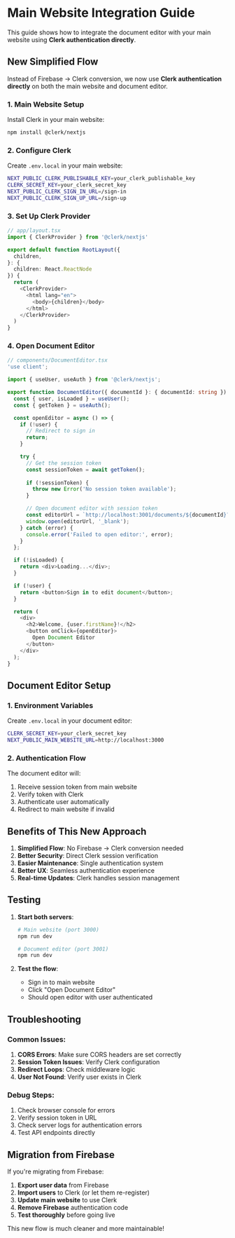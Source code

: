# Main Website Integration Guide

This guide shows how to integrate the document editor with your main website using **Clerk authentication directly**.

## New Simplified Flow

Instead of Firebase → Clerk conversion, we now use **Clerk authentication directly** on both the main website and document editor.

### 1. Main Website Setup

Install Clerk in your main website:

```bash
npm install @clerk/nextjs
```

### 2. Configure Clerk

Create `.env.local` in your main website:

```bash
NEXT_PUBLIC_CLERK_PUBLISHABLE_KEY=your_clerk_publishable_key
CLERK_SECRET_KEY=your_clerk_secret_key
NEXT_PUBLIC_CLERK_SIGN_IN_URL=/sign-in
NEXT_PUBLIC_CLERK_SIGN_UP_URL=/sign-up
```

### 3. Set Up Clerk Provider

```typescript
// app/layout.tsx
import { ClerkProvider } from '@clerk/nextjs'

export default function RootLayout({
  children,
}: {
  children: React.ReactNode
}) {
  return (
    <ClerkProvider>
      <html lang="en">
        <body>{children}</body>
      </html>
    </ClerkProvider>
  )
}
```

### 4. Open Document Editor

```typescript
// components/DocumentEditor.tsx
'use client';

import { useUser, useAuth } from '@clerk/nextjs';

export function DocumentEditor({ documentId }: { documentId: string }) {
  const { user, isLoaded } = useUser();
  const { getToken } = useAuth();

  const openEditor = async () => {
    if (!user) {
      // Redirect to sign in
      return;
    }

    try {
      // Get the session token
      const sessionToken = await getToken();
      
      if (!sessionToken) {
        throw new Error('No session token available');
      }

      // Open document editor with session token
      const editorUrl = `http://localhost:3001/documents/${documentId}?token=${sessionToken}`;
      window.open(editorUrl, '_blank');
    } catch (error) {
      console.error('Failed to open editor:', error);
    }
  };

  if (!isLoaded) {
    return <div>Loading...</div>;
  }

  if (!user) {
    return <button>Sign in to edit document</button>;
  }

  return (
    <div>
      <h2>Welcome, {user.firstName}!</h2>
      <button onClick={openEditor}>
        Open Document Editor
      </button>
    </div>
  );
}
```

## Document Editor Setup

### 1. Environment Variables

Create `.env.local` in your document editor:

```bash
CLERK_SECRET_KEY=your_clerk_secret_key
NEXT_PUBLIC_MAIN_WEBSITE_URL=http://localhost:3000
```

### 2. Authentication Flow

The document editor will:
1. Receive session token from main website
2. Verify token with Clerk
3. Authenticate user automatically
4. Redirect to main website if invalid

## Benefits of This New Approach

1. **Simplified Flow**: No Firebase → Clerk conversion needed
2. **Better Security**: Direct Clerk session verification
3. **Easier Maintenance**: Single authentication system
4. **Better UX**: Seamless authentication experience
5. **Real-time Updates**: Clerk handles session management

## Testing

1. **Start both servers**:
   ```bash
   # Main website (port 3000)
   npm run dev
   
   # Document editor (port 3001)
   npm run dev
   ```

2. **Test the flow**:
   - Sign in to main website
   - Click "Open Document Editor"
   - Should open editor with user authenticated

## Troubleshooting

### Common Issues:

1. **CORS Errors**: Make sure CORS headers are set correctly
2. **Session Token Issues**: Verify Clerk configuration
3. **Redirect Loops**: Check middleware logic
4. **User Not Found**: Verify user exists in Clerk

### Debug Steps:

1. Check browser console for errors
2. Verify session token in URL
3. Check server logs for authentication errors
4. Test API endpoints directly

## Migration from Firebase

If you're migrating from Firebase:

1. **Export user data** from Firebase
2. **Import users** to Clerk (or let them re-register)
3. **Update main website** to use Clerk
4. **Remove Firebase** authentication code
5. **Test thoroughly** before going live

This new flow is much cleaner and more maintainable!
